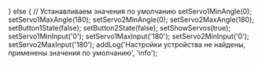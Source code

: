 } else {
               // Устанавливаем значения по умолчанию
               setServo1MinAngle(0);
               setServo1MaxAngle(180);
               setServo2MinAngle(0);
               setServo2MaxAngle(180);
               setButton1State(false);
               setButton2State(false);
               setShowServos(true);
               setServo1MinInput('0');
               setServo1MaxInput('180');
               setServo2MinInput('0');
               setServo2MaxInput('180');
               addLog('Настройки устройства не найдены, применены значения по умолчанию', 'info');